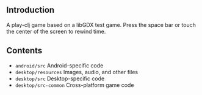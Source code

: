 ## Introduction

A play-clj game based on a libGDX test game. Press the space bar or touch the center of the screen to rewind time.

## Contents

* `android/src` Android-specific code
* `desktop/resources` Images, audio, and other files
* `desktop/src` Desktop-specific code
* `desktop/src-common` Cross-platform game code